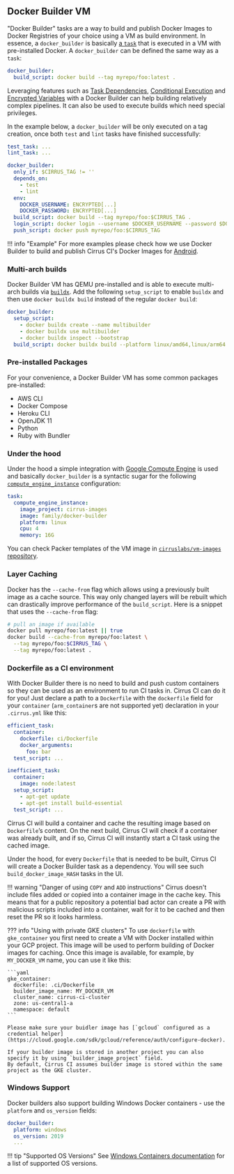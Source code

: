 ## Docker Builder VM

"Docker Builder" tasks are a way to build and publish Docker Images to Docker Registries of your choice using a VM as build environment.
In essence, a `docker_builder` is basically [a `task`](writing-tasks.md) that is executed in a VM with pre-installed Docker. 
A `docker_builder` can be defined the same way as a `task`:

```yaml
docker_builder:
  build_script: docker build --tag myrepo/foo:latest .
```

Leveraging features such as [Task Dependencies](writing-tasks.md#depepndencies), [Conditional Execution](writing-tasks.md#conditional-execution)
and [Encrypted Variables](writing-tasks.md#encrypted-variables) with a Docker Builder can help building relatively
complex pipelines. It can also be used to execute builds which need special privileges.

In the example below, a `docker_builder` will be only executed on a tag creation, once both `test` and `lint` 
tasks have finished successfully:

```yaml
test_task: ...
lint_task: ...

docker_builder:
  only_if: $CIRRUS_TAG != ''
  depends_on: 
    - test
    - lint
  env:
    DOCKER_USERNAME: ENCRYPTED[...]
    DOCKER_PASSWORD: ENCRYPTED[...]
  build_script: docker build --tag myrepo/foo:$CIRRUS_TAG .
  login_script: docker login --username $DOCKER_USERNAME --password $DOCKER_PASSWORD
  push_script: docker push myrepo/foo:$CIRRUS_TAG
```

!!! info "Example"
    For more examples please check how we use Docker Builder to build and publish Cirrus CI's Docker Images for [Android](https://github.com/cirruslabs/docker-images-android).

### Multi-arch builds

Docker Builder VM has QEMU pre-installed and is able to execute multi-arch builds via [`buildx`](https://docs.docker.com/buildx/working-with-buildx/).
Add the following `setup_script` to enable `buildx` and then use `docker buildx build` instead of the regular `docker build`:

```yaml
docker_builder:
  setup_script:
    - docker buildx create --name multibuilder
    - docker buildx use multibuilder
    - docker buildx inspect --bootstrap
  build_script: docker buildx build --platform linux/amd64,linux/arm64 --tag myrepo/foo:$CIRRUS_TAG .
```

### Pre-installed Packages

For your convenience, a Docker Builder VM has some common packages pre-installed:

* AWS CLI
* Docker Compose
* Heroku CLI
* OpenJDK 11
* Python
* Ruby with Bundler

### Under the hood

Under the hood a simple integration with [Google Compute Engine](supported-computing-services.md#compute-engine)
is used and basically `docker_builder` is a syntactic sugar for the following [`compute_engine_instance`](custom-vms.md) configuration:

```yaml
task:
  compute_engine_instance:
    image_project: cirrus-images
    image: family/docker-builder
    platform: linux
    cpu: 4
    memory: 16G
```

You can check Packer templates of the VM image in [`cirruslabs/vm-images` repository](https://github.com/cirruslabs/vm-images).

### Layer Caching

Docker has the `--cache-from` flag which allows using a previously built image as a cache source. This way only changed
layers will be rebuilt which can drastically improve performance of the `build_script`. Here is a snippet that uses 
the `--cache-from` flag:

```bash
# pull an image if available
docker pull myrepo/foo:latest || true
docker build --cache-from myrepo/foo:latest \
  --tag myrepo/foo:$CIRRUS_TAG \
  --tag myrepo/foo:latest .
```

### Dockerfile as a CI environment

With Docker Builder there is no need to build and push custom containers so they can be used as an environment to run CI tasks in. 
Cirrus CI can do it for you! Just declare a path to a `Dockerfile` with the `dockerfile` field for your `container` (`arm_container`s are not supported yet)
declaration in your `.cirrus.yml` like this:

```yaml
efficient_task:
  container:
    dockerfile: ci/Dockerfile
    docker_arguments:
      foo: bar
  test_script: ...

inefficient_task:
  container:
    image: node:latest
  setup_script:
    - apt-get update
    - apt-get install build-essential
  test_script: ...
```

Cirrus CI will build a container and cache the resulting image based on `Dockerfile`’s content. On the next build, 
Cirrus CI will check if a container was already built, and if so, Cirrus CI will instantly start a CI task using the cached image.

Under the hood, for every `Dockerfile` that is needed to be built, Cirrus CI will create a Docker Builder task as a dependency. 
You will see such `build_docker_image_HASH` tasks in the UI.

!!! warning "Danger of using `COPY` and `ADD` instructions"
    Cirrus doesn't include files added or copied into a container image in the cache key. This means that for a public repository
    a potential bad actor can create a PR with malicious scripts included into a container, wait for it to be cached and then
    reset the PR so it looks harmless.

??? info "Using with private GKE clusters"
    To use `dockerfile` with `gke_container` you first need to create a VM with Docker installed within your GCP project.
    This image will be used to perform building of Docker images for caching. Once this image is available, for example, by 
    `MY_DOCKER_VM` name, you can use it like this:
    
    ```yaml
    gke_container:
      dockerfile: .ci/Dockerfile
      builder_image_name: MY_DOCKER_VM
      cluster_name: cirrus-ci-cluster
      zone: us-central1-a
      namespace: default
    ```

    Please make sure your buidler image has [`gcloud` configured as a credential helper](https://cloud.google.com/sdk/gcloud/reference/auth/configure-docker).
    
    If your builder image is stored in another project you can also specify it by using `builder_image_project` field.
    By default, Cirrus CI assumes builder image is stored within the same project as the GKE cluster.

### Windows Support

Docker builders also support building Windows Docker containers - use the `platform` and `os_version` fields:

```yaml
docker_builder:
  platform: windows
  os_version: 2019
  ...
```

!!! tip "Supported OS Versions"
    See [Windows Containers documentation](windows.md#os-versions) for a list of supported OS versions.
